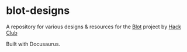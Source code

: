 # blot-designs
A repository for various designs & resources for the [Blot](https://blot.hackclub.com/) project by [Hack Club](https://hackclub.com/)

Built with Docusaurus.
